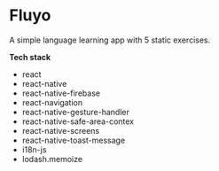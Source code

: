 # Fluyo

A simple language learning app with 5 static exercises.

**Tech stack**

- react
- react-native
- react-native-firebase
- react-navigation
- react-native-gesture-handler
- react-native-safe-area-contex
- react-native-screens
- react-native-toast-message
- i18n-js
- lodash.memoize

